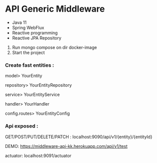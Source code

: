 #  API Generic Middleware

* Java 11
* Spring WebFlux
* Reactive programming
* Reactive JPA Repository


1) Run mongo compose on dir docker-image
2) Start the project

### Create fast entities : 

model> YourEntity

repository> YourEntityRepository

service> YourEntityService

handler> YourHandler

config.routes> YourEntityConfig


### Api exposed : 

GET/POST/PUT/DELETE/PATCH : localhost:9090/api/v1/{entity}/{entityId}

DEMO:
https://middleware-api-kk.herokuapp.com/api/v1/test

actuator: localhost:9091/actuator 

